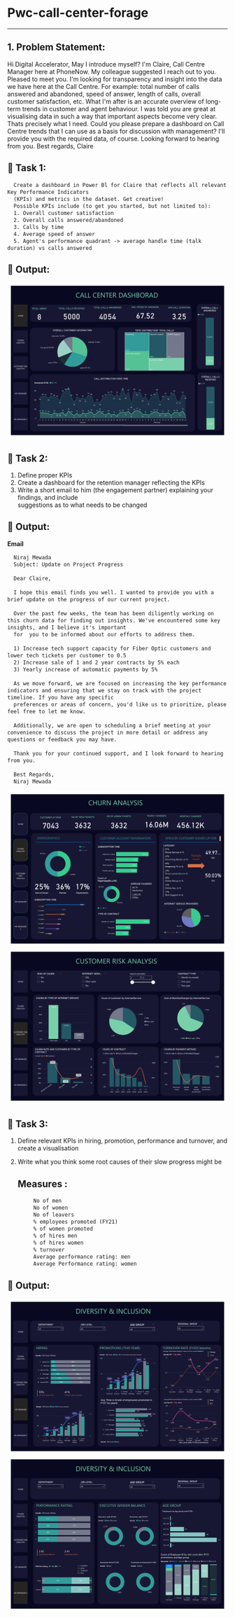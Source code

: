 # Pwc-call-center-forage
---
## 1. Problem Statement:


   Hi Digital Accelerator,
      May I introduce myself? I'm Claire, Call Centre Manager here at PhoneNow. My colleague suggested I reach out to you. Pleased to meet
      you.
      I'm looking for transparency and insight into the data we have here at the Call Centre. For example: total number of calls answered and
      abandoned, speed of answer, length of calls, overall customer satisfaction, etc. What I'm after is an accurate overview of long-term
      trends in customer and agent behaviour.
      I was told you are great at visualising data in such a way that important aspects become very clear. Thats precisely what I need.
      Could you please prepare a dashboard on Call Centre trends that I can use as a basis for discussion with management? I'll provide you
      with the required data, of course.
      Looking forward to hearing from you.
    Best regards,
    Claire

## 🎯 Task 1:
      Create a dashboard in Power Bl for Claire that reflects all relevant Key Performance Indicators
      (KPIs) and metrics in the dataset. Get creative!
      Possible KPIs include (to get you started, but not limited to):
      1. Overall customer satisfaction
      2. Overall calls answered/abandoned
      3. Calls by time
      4. Average speed of answer
      5. Agent's performance quadrant -> average handle time (talk duration) vs calls answered

## 🚀 Output:
![Task 1](DashBoard/call_center.jpg)

## 🎯 Task 2:   
  1. Define proper KPIs
  2. Create a dashboard for the retention manager reflecting the KPIs
  3. Write a short email to him (the engagement partner) explaining your findings, and include    
     suggestions as to what needs to be changed

## 🚀 Output:
**Email**
     
      Niraj Mewada
      Subject: Update on Project Progress
   
      Dear Claire,

      I hope this email finds you well. I wanted to provide you with a brief update on the progress of our current project.
   
      Over the past few weeks, the team has been diligently working on this churn data for finding out insights. We've encountered some key insights, and I believe it's important 
      for  you to be informed about our efforts to address them.
   
      1) Increase tech support capacity for Fiber Optic customers and lower tech tickets per customer to 0.5
      2) Increase sale of 1 and 2 year contracts by 5% each
      3) Yearly increase of automatic payments by 5%
      
      As we move forward, we are focused on increasing the key performance indicators and ensuring that we stay on track with the project timeline. If you have any specific 
      preferences or areas of concern, you'd like us to prioritize, please feel free to let me know.
      
      Additionally, we are open to scheduling a brief meeting at your convenience to discuss the project in more detail or address any questions or feedback you may have.
      
      Thank you for your continued support, and I look forward to hearing from you.

      Best Regards,
      Niraj Mewada
![Task 2](DashBoard/churn.jpg)
![Task 2](DashBoard/customer_risk_analysis.jpg)

## 🎯 Task 3:
   1. Define relevant KPIs in hiring, promotion, performance and turnover, and create a visualisation
   2. Write what you think some root causes of their slow progress might be

        ## Measures :
               No of men
               No of women
               No of leavers
               % employees promoted (FY21)
               % of women promoted
               % of hires men
               % of hires women
               % turnover 
               Average performance rating: men
               Average Performance rating: women
      
## 🚀 Output:
![Task 3](DashBoard/diversity_inclusio_1.jpg)
![Task 1](DashBoard/diversity_inclusion_2.jpg)
